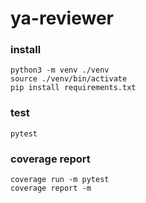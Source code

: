# ya-reviewer


### install
````shell
python3 -m venv ./venv
source ./venv/bin/activate 
pip install requirements.txt
````

### test
````shell
pytest
````


### coverage report
````shell
coverage run -m pytest
coverage report -m
````

